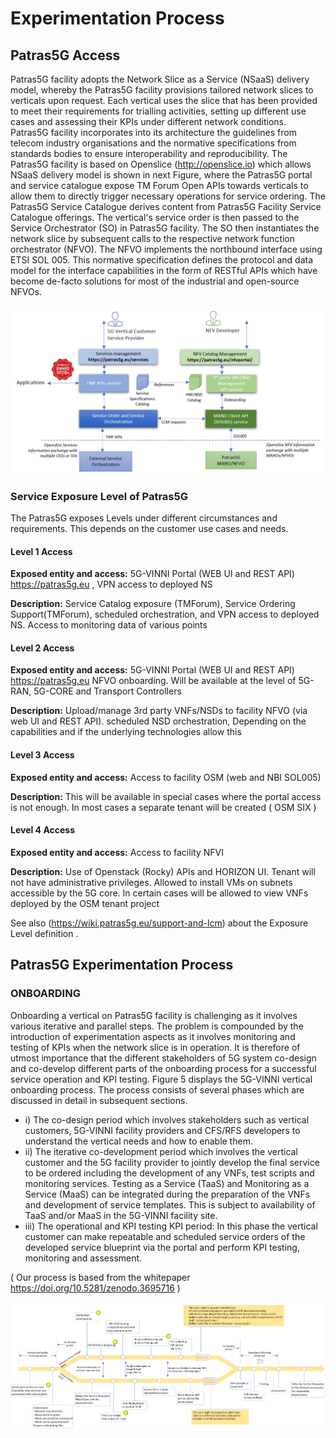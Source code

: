 <!-- TITLE: Experimentation Process -->
<!-- SUBTITLE: Patras5G Experimentation Process -->

# Experimentation Process

## Patras5G Access

Patras5G facility adopts the Network Slice as a Service (NSaaS) delivery model, whereby the Patras5G facility provisions tailored network slices to verticals upon request. Each vertical uses the slice that has been provided to meet their requirements for trialling activities, setting up different use cases and assessing their KPIs under different network conditions.
Patras5G facility incorporates into its architecture the guidelines from telecom industry organisations and the normative specifications from standards bodies to ensure interoperability and reproducibility. The Patras5G facility is based on Openslice (http://openslice.io)  which allows NSaaS delivery model is shown in next Figure, where the Patras5G portal and service catalogue expose TM Forum Open APIs towards verticals to allow them to directly trigger necessary operations for service ordering. The Patras5G Service Catalogue derives content from Patras5G Facility Service Catalogue offerings. The vertical's service order is then passed to the Service Orchestrator (SO) in Patras5G facility. The SO then instantiates the network slice by subsequent calls to the respective network function orchestrator (NFVO). The NFVO implements the northbound interface using ETSI SOL 005. This normative specification defines the protocol and data model for the interface capabilities in the form of RESTful APIs which have become de-facto solutions for most of the industrial and open-source NFVOs.


![Onboarding Process Service Access](/uploads/onboarding/onboarding-process-service-access.png "Onboarding Process Service Access")

### Service Exposure Level of Patras5G

The Patras5G exposes  Levels under different circumstances and requirements. This depends on the customer use cases and needs.

#### Level 1 Access

**Exposed entity and access:** 5G-VINNI Portal (WEB UI and REST API) https://patras5g.eu , VPN access to deployed NS

**Description:** Service Catalog exposure (TMForum), Service Ordering Support(TMForum), scheduled orchestration, and VPN access to deployed NS. Access to monitoring data of various points


#### Level 2 Access

**Exposed entity and access:**  5G-VINNI Portal (WEB UI and REST API) https://patras5g.eu NFVO onboarding. Will be available at the level of 5G-RAN, 5G-CORE and Transport Controllers 

**Description:** Upload/manage 3rd party VNFs/NSDs to facility NFVO (via web UI and REST API). scheduled NSD orchestration,  Depending on the capabilities and if the underlying technologies allow this


#### Level 3 Access

**Exposed entity and access:**  Access to facility OSM (web and NBI SOL005)

**Description:** This will be available in special cases where the portal access is not enough. In most cases a separate tenant will be created ( OSM SIX )


#### Level 4 Access

**Exposed entity and access:**  Access to facility NFVI

**Description:** Use of Openstack (Rocky) APIs and HORIZON UI. Tenant will not have administrative privileges. Allowed to install VMs on subnets accessible by the 5G core. In certain cases will be allowed to view VNFs deployed by the OSM tenant project


See also (https://wiki.patras5g.eu/support-and-lcm) about the Exposure Level definition .

## Patras5G Experimentation Process

### ONBOARDING

Onboarding a vertical on Patras5G facility is challenging as it involves various iterative and parallel steps. The problem is compounded by the introduction of experimentation aspects as it involves monitoring and testing of KPIs when the network slice is in operation. It is therefore of utmost importance that the different stakeholders of 5G system co-design and co-develop different parts of the onboarding process for a successful service operation and KPI testing.
Figure 5 displays the 5G-VINNI vertical onboarding process. The process consists of several phases which are discussed in detail in subsequent sections.
* i) The co-design period which involves stakeholders such as vertical customers, 5G-VINNI facility providers and CFS/RFS developers to understand the vertical needs and how to enable them.
* ii) The iterative co-development period which involves the vertical customer and the 5G facility provider to jointly develop the final service to be ordered including the development of any VNFs, test scripts and monitoring services. Testing as a Service (TaaS) and Monitoring as a Service (MaaS) can be integrated during the preparation of the VNFs and development of service templates. This is subject to availability of TaaS and/or MaaS in the 5G-VINNI facility site.
* iii) The operational and KPI testing KPI period: In this phase the vertical customer can make repeatable and scheduled service orders of the developed service blueprint via the portal and perform KPI testing, monitoring and assessment.

( Our process is based from the whitepaper https://doi.org/10.5281/zenodo.3695716  )

![Onboarding Process](/uploads/onboarding/onboarding-process.png "Onboarding Process")